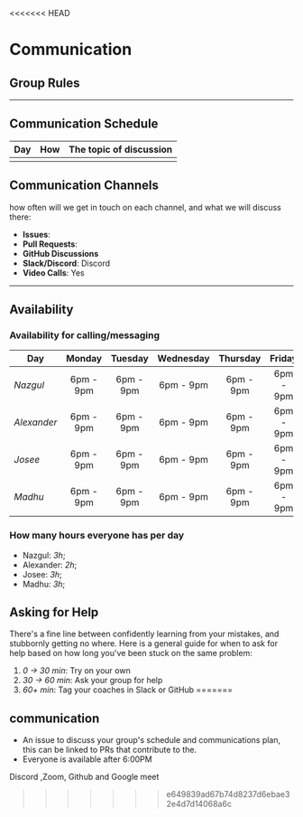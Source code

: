 <<<<<<< HEAD
# Communication

## Group Rules

<!-- any general rules you'd like to set for your group? -->

---

## Communication Schedule

| Day | How | The topic of discussion |
| --- | :-: | ----------------------- |
|     |     |                         |

## Communication Channels

how often will we get in touch on each channel, and what we will discuss there:

- **Issues**:
- **Pull Requests**:
- **GitHub Discussions**
- **Slack/Discord**: Discord
- **Video Calls**: Yes

---

## Availability

### Availability for calling/messaging

| Day      |   Monday   |  Tuesday   | Wednesday  |  Thursday  |   Friday   |  Saturday   |   Sunday    |
| -------- | :--------: | :--------: | :--------: | :--------: | :--------: | :---------: | :---------: |
| _Nazgul_  | 6pm - 9pm  | 6pm - 9pm  | 6pm - 9pm  | 6pm - 9pm  | 6pm - 9pm  |  6pm - 9pm  |  6pm - 9pm  |
| _Alexander_  | 6pm - 9pm| 6pm - 9pm| 6pm - 9pm | 6pm - 9pm | 6pm - 9pm | 6pm - 9pm | 6pm - 9pm |
| _Josee_    | 6pm - 9pm| 6pm - 9pm | 6pm - 9pm | 6pm - 9pm | 6pm - 9pm| 6pm - 9pm | 6pm - 9pm|
| _Madhu_ | 6pm - 9pm| 6pm - 9pm| 6pm - 9pm | 6pm - 9pm | 6pm - 9pm | 6pm - 9pm  | 6pm - 9pm |

### How many hours everyone has per day

- Nazgul: _3h_;
- Alexander: _2h_;
- Josee: _3h_;
- Madhu: _3h_; 

## Asking for Help

There's a fine line between confidently learning from your mistakes, and
stubbornly getting no where. Here is a general guide for when to ask for help
based on how long you've been stuck on the same problem:

1. _0 -> 30 min_: Try on your own
2. _30 -> 60 min_: Ask your group for help
3. _60+ min_: Tag your coaches in Slack or GitHub
=======
## communication

- An issue to discuss your group's schedule and communications plan, this can be
  linked to PRs that contribute to the.
- Everyone is available after 6:00PM

Discord ,Zoom, Github and Google meet
>>>>>>> e649839ad67b74d8237d6ebae32e4d7d14068a6c
